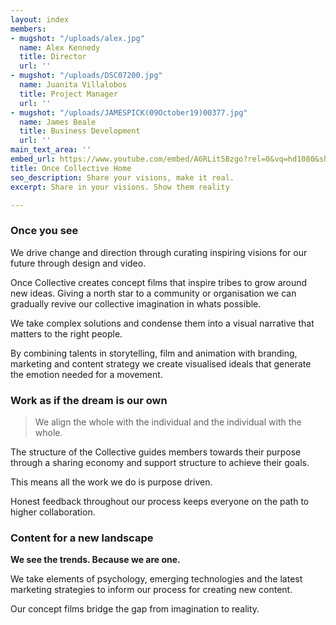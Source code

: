 ```yaml
---
layout: index
members:
- mugshot: "/uploads/alex.jpg"
  name: Alex Kennedy
  title: Director
  url: ''
- mugshot: "/uploads/DSC07200.jpg"
  name: Juanita Villalobos
  title: Project Manager
  url: ''
- mugshot: "/uploads/JAMESPICK(09October19)00377.jpg"
  name: James Beale
  title: Business Development
  url: ''
main_text_area: ''
embed_url: https://www.youtube.com/embed/A6RLit5Bzgo?rel=0&vq=hd1080&showinfo=0&autoplay=1
title: Once Collective Home
seo_description: Share your visions, make it real.
excerpt: Share in your visions. Show them reality

---
```

### **Once you see**

We drive change and direction through curating inspiring visions for our future through design and video.

Once Collective creates concept films that inspire tribes to grow around new ideas. Giving a north star to a community or organisation we can gradually revive our collective imagination in whats possible. 

We take complex solutions and condense them into a visual narrative that matters to the right people.

By combining talents in storytelling, film and animation with branding, marketing and content strategy we create visualised ideals that generate the emotion needed for a movement.

### **Work as if the dream is our own**

> We align the whole with the individual and the individual with the whole.

The structure of the Collective guides members towards their purpose through a sharing economy and support structure to achieve their goals.

This means all the work we do is purpose driven.

Honest feedback throughout our process keeps everyone on the path to higher collaboration.

### Content for a new landscape

**We see the trends. Because we are one.**

We take elements of psychology, emerging technologies and the latest marketing strategies to inform our process for creating new content.

Our concept films bridge the gap from imagination to reality.